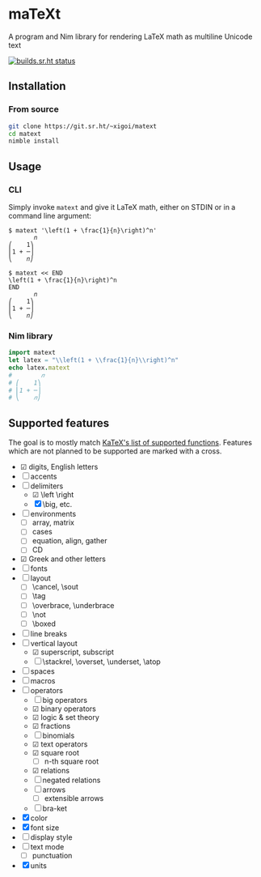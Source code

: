 # maTeXt

A program and Nim library for rendering LaTeX math as multiline Unicode text

[![builds.sr.ht status](https://builds.sr.ht/~xigoi/matext.svg)](https://builds.sr.ht/~xigoi/matext?)

## Installation

### From source

```sh
git clone https://git.sr.ht/~xigoi/matext
cd matext
nimble install
```

## Usage

### CLI

Simply invoke `matext` and give it LaTeX math, either on STDIN or in a command line argument:

```
$ matext '\left(1 + \frac{1}{n}\right)^n'
       𝑛
⎛    1⎞
⎜1 + ─⎟
⎝    𝑛⎠

$ matext << END
\left(1 + \frac{1}{n}\right)^n
END
       𝑛
⎛    1⎞
⎜1 + ─⎟
⎝    𝑛⎠
```

### Nim library

```nim
import matext
let latex = "\\left(1 + \\frac{1}{n}\\right)^n"
echo latex.matext
#        𝑛
# ⎛    1⎞
# ⎜1 + ─⎟
# ⎝    𝑛⎠
```

## Supported features

The goal is to mostly match [KaTeX's list of supported functions](https://katex.org/docs/supported.html). Features which are not planned to be supported are marked with a cross.

- ☑ digits, English letters
- ☐ accents
- ☐ delimiters
  - ☑ \left \right
  - ☒ \big, etc.
- ☐ environments
  - ☐ array, matrix
  - ☐ cases
  - ☐ equation, align, gather
  - ☐ CD
- ☑ Greek and other letters
- ☐ fonts
- ☐ layout
  - ☐ \cancel, \sout
  - ☐ \tag
  - ☐ \overbrace, \underbrace
  - ☐ \not
  - ☐ \boxed
- ☐ line breaks
- ☐ vertical layout
  - ☑ superscript, subscript
  - ☐ \stackrel, \overset, \underset, \atop
- ☐ spaces
- ☐ macros
- ☐ operators
  - ☐ big operators
  - ☑ binary operators
  - ☑ logic & set theory
  - ☑ fractions
  - ☐ binomials
  - ☑ text operators
  - ☑ square root
    - ☐ n-th square root
  - ☑ relations
  - ☐ negated relations
  - ☐ arrows
    - ☐ extensible arrows
  - ☐ bra-ket
- ☒ color
- ☒ font size
- ☐ display style
- ☐ text mode
  - ☐ punctuation
- ☒ units
